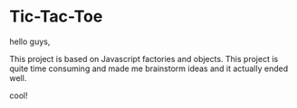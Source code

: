# Tic-Tac-Toe

hello guys,

This project is based on Javascript factories and objects. This project is quite time consuming and made me brainstorm ideas and it actually ended well.

cool!